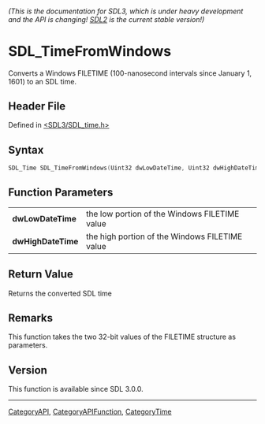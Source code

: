 ###### (This is the documentation for SDL3, which is under heavy development and the API is changing! [SDL2](https://wiki.libsdl.org/SDL2/) is the current stable version!)
# SDL_TimeFromWindows

Converts a Windows FILETIME (100-nanosecond intervals since January 1, 1601) to an SDL time.

## Header File

Defined in [<SDL3/SDL_time.h>](https://github.com/libsdl-org/SDL/blob/main/include/SDL3/SDL_time.h)

## Syntax

```c
SDL_Time SDL_TimeFromWindows(Uint32 dwLowDateTime, Uint32 dwHighDateTime);

```

## Function Parameters

|                        |                                                |
| ---------------------- | ---------------------------------------------- |
| **dwLowDateTime**      | the low portion of the Windows FILETIME value  |
| **dwHighDateTime**     | the high portion of the Windows FILETIME value |

## Return Value

Returns the converted SDL time

## Remarks

This function takes the two 32-bit values of the FILETIME structure as
parameters.

## Version

This function is available since SDL 3.0.0.

----
[CategoryAPI](CategoryAPI), [CategoryAPIFunction](CategoryAPIFunction), [CategoryTime](CategoryTime)

